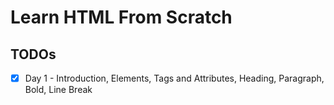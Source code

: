# Learn HTML From Scratch

## TODOs

* [x] Day 1 - Introduction, Elements, Tags and Attributes, Heading, Paragraph, Bold, Line Break